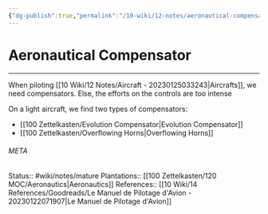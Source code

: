 ```yaml
---
{"dg-publish":true,"permalink":"/10-wiki/12-notes/aeronautical-compensator-20230123023629/"}
---
```


# Aeronautical Compensator
---
When piloting [[10 Wiki/12 Notes/Aircraft - 20230125033243\|Aircrafts]], we need compensators. Else, the efforts on the controls are too intense

On a light aircraft, we find two types of compensators:
- [[100 Zettelkasten/Evolution Compensator\|Evolution Compensator]]
- [[100 Zettelkasten/Overflowing Horns\|Overflowing Horns]]



###### META
Status:: #wiki/notes/mature 
Plantations:: [[100 Zettelkasten/120 MOC/Aeronautics\|Aeronautics]]
References:: [[10 Wiki/14 References/Goodreads/Le Manuel de Pilotage d'Avion - 20230122071907\|Le Manuel de Pilotage d'Avion]]
